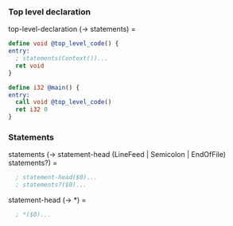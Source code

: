 ### Top level declaration

top-level-declaration (-> statements) =
```llvm
define void @top_level_code() {
entry:
  ; statements(Context())...
  ret void
}

define i32 @main() {
entry:
  call void @top_level_code()
  ret i32 0
}
```

### Statements

statements (-> statement-head (LineFeed | Semicolon | EndOfFile) statements?) =
```llvm
  ; statement-head($0)...
  ; statements?($0)...
```

statement-head (-> *) =
```llvm
  ; *($0)...
```
